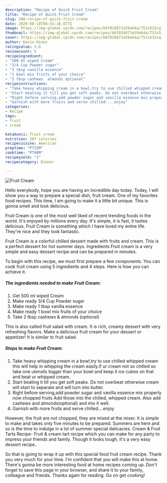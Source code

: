 ```yaml
---
description: "Recipe of Quick Fruit Cream"
title: "Recipe of Quick Fruit Cream"
slug: 200-recipe-of-quick-fruit-cream
date: 2020-08-18T08:43:18.877Z
image: https://img-global.cpcdn.com/recipes/b6f026873a59a64a/751x532cq70/fruit-cream-recipe-main-photo.jpg
thumbnail: https://img-global.cpcdn.com/recipes/b6f026873a59a64a/751x532cq70/fruit-cream-recipe-main-photo.jpg
cover: https://img-global.cpcdn.com/recipes/b6f026873a59a64a/751x532cq70/fruit-cream-recipe-main-photo.jpg
author: Kevin Hines
ratingvalue: 3.6
reviewcount: 5
recipeingredient:
- "500 ml wiped Cream"
- "3/4 Cup Powder sugar"
- "1 tbsp vanilla essence"
- "1 bowl mix fruits of your choice"
- "2 tbsp cashews  almonds optional"
recipeinstructions:
- "Take heavy whipping cream in a bowl,try to use chilled whipped cream this will help in whipping the cream easily.if ur cream not so chilled so take one utensils bigger than your bowl and keep it ice cubes on that and beat ur whipped cream."
- "Start beating it till you get soft peaks. Do not overbeat otherwise cream will start to separate and will turn into butter."
- "Right before serving,add powder sugar and vanilla essence mix properly now chopped fruits Add those into the chilled, whipped cream. Also add cashews and almonds(optional) and mix it well."
- "Garnish with more fruits and serve chilled....enjoy"
categories:
- Recipe
tags:
- fruit
- cream

katakunci: fruit cream 
nutrition: 287 calories
recipecuisine: American
preptime: "PT15M"
cooktime: "PT40M"
recipeyield: "1"
recipecategory: Dinner

---
```



![Fruit Cream](https://img-global.cpcdn.com/recipes/b6f026873a59a64a/751x532cq70/fruit-cream-recipe-main-photo.jpg)

Hello everybody, hope you are having an incredible day today. Today, I will show you a way to prepare a special dish, fruit cream. One of my favorites food recipes. This time, I am going to make it a little bit unique. This is gonna smell and look delicious.

Fruit Cream is one of the most well liked of recent trending foods in the world. It's enjoyed by millions every day. It's simple, it is fast, it tastes delicious. Fruit Cream is something which I have loved my entire life. They're nice and they look fantastic.

Fruit Cream is a colorful chilled dessert made with fruits and cream. This is a perfect dessert for hot summer days. Ingredients Fruit cream is a very simple and easy dessert recipe and can be prepared in minutes.


To begin with this recipe, we must first prepare a few components. You can cook fruit cream using 5 ingredients and 4 steps. Here is how you can achieve it.

<!--inarticleads1-->

##### The ingredients needed to make Fruit Cream:

1. Get 500 ml wiped Cream
1. Make ready 3/4 Cup Powder sugar
1. Make ready 1 tbsp vanilla essence
1. Make ready 1 bowl mix fruits of your choice
1. Take 2 tbsp cashews &amp; almonds (optional)


This is also called fruit salad with cream. It is rich, creamy dessert with very refreshing flavors. Make a delicious fruit cream for your dessert or appetizer! It is similar to fruit salad. 

<!--inarticleads2-->

##### Steps to make Fruit Cream:

1. Take heavy whipping cream in a bowl,try to use chilled whipped cream this will help in whipping the cream easily.if ur cream not so chilled so take one utensils bigger than your bowl and keep it ice cubes on that and beat ur whipped cream.
1. Start beating it till you get soft peaks. Do not overbeat otherwise cream will start to separate and will turn into butter.
1. Right before serving,add powder sugar and vanilla essence mix properly now chopped fruits Add those into the chilled, whipped cream. Also add cashews and almonds(optional) and mix it well.
1. Garnish with more fruits and serve chilled....enjoy


However, the fruit are not chopped, they are mixed at the mixer. It is simple to make and takes only five minutes to be prepared. Summers are here and so is the time to indulge in a lot of summer special delicacies. Cream &amp; Fruit Tarts Recipe- Fruit &amp; cream tart recipe which you can make for any party to impress your friends and family. Though it looks tough, it&#39;s a very easy dessert recipe.. 

So that is going to wrap it up with this special food fruit cream recipe. Thank you very much for your time. I'm confident that you will make this at home. There's gonna be more interesting food at home recipes coming up. Don't forget to save this page in your browser, and share it to your family, colleague and friends. Thanks again for reading. Go on get cooking!
